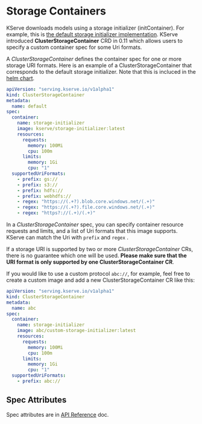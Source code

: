# Storage Containers

KServe downloads models using a storage initializer (initContainer). For example, this is [the default storage initializer implementation](https://github.com/kserve/kserve/blob/79f2a48d0c9c72b034127170e38d6b29b927f03a/python/kserve/kserve/storage/storage.py). KServe introduced **ClusterStorageContainer** CRD in 0.11 which allows users to specify a custom container spec for some Uri formats. 

A _ClusterStorageContainer_ defines the container spec for one or more storage URI formats. Here is an example of a ClusterStorageContainer that corresponds to the default storage initializer. Note that this is incluced in the [helm chart](https://github.com/kserve/kserve/blob/79f2a48d0c9c72b034127170e38d6b29b927f03a/charts/kserve-resources/templates/clusterstoragecontainer.yaml). 

```yaml
apiVersion: "serving.kserve.io/v1alpha1"
kind: ClusterStorageContainer
metadata:
  name: default
spec:
  container:
    name: storage-initializer
    image: kserve/storage-initializer:latest
    resources:
      requests:
        memory: 100Mi
        cpu: 100m
      limits:
        memory: 1Gi
        cpu: "1"
  supportedUriFormats:
    - prefix: gs://
    - prefix: s3://
    - prefix: hdfs://
    - prefix: webhdfs://
    - regex: "https://(.+?).blob.core.windows.net/(.+)"
    - regex: "https://(.+?).file.core.windows.net/(.+)"
    - regex: "https?://(.+)/(.+)"
```

In a _ClusterStorageContainer_ spec, you can specify container resource requests and limits, and a list of Uri formats that this image supports. KServe can match the Uri with `prefix` and `regex` .

If a storage URI is supported by two or more _ClusterStorageContainer_ CRs, there is no guarantee which one will be used. **Please make sure that the URI format is only supported by one ClusterStorageContainer CR**.

If you would like to use a custom protocol `abc://`, for example, feel free to create a custom image and add a new ClusterStorageContainer CR like this:

```yaml
apiVersion: "serving.kserve.io/v1alpha1"
kind: ClusterStorageContainer
metadata:
  name: abc
spec:
  container:
    name: storage-initializer
    image: abc/custom-storage-initializer:latest
    resources:
      requests:
        memory: 100Mi
        cpu: 100m
      limits:
        memory: 1Gi
        cpu: "1"
  supportedUriFormats:
    - prefix: abc://
```

## Spec Attributes

Spec attributes are in [API Reference](/website/reference/api/#serving.kserve.io/v1alpha1.ClusterStorageContainer) doc.